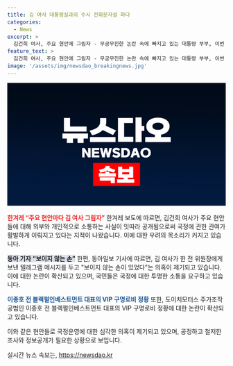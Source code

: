 ```yaml
---
title: 김 여사 대통령실과의 수시 전화문자설 파다
categories:
  - News
excerpt: >
  김건희 여사, 주요 현안에 그림자 - 무궁무진한 논란 속에 빠지고 있는 대통령 부부, 이번 논란에 대한 지적과 비판이 계속해서 이어지고 있으며, 공동체 과거에 정확히 어디에 책임이 있다는 것은 아직 명확하지 않습니다. 여사의 공개적인 행보에 따른 소음은 진행 중이며, 대한민국의 정치 지형은 정상적인 길로 완료되지 않게 될 수 있는 새로운 지점에 서 있습니다. 도이치모터스 주가조작 공범인 이종호 전 블랙펄인베스트먼트 대표의 임성근 전 해병대 사단장 구명로비 정황 통화 녹취록 논란과 관련하여 사회적 이슈로 급부상할 가능성이 있습니다. 
feature_text: >
  김건희 여사, 주요 현안에 그림자 - 무궁무진한 논란 속에 빠지고 있는 대통령 부부, 이번 논란에 대한 지적과 비판이 계속해서 이어지고 있으며, 공동체 과거에 정확히 어디에 책임이 있다는 것은 아직 명확하지 않습니다. 여사의 공개적인 행보에 따른 소음은 진행 중이며, 대한민국의 정치 지형은 정상적인 길로 완료되지 않게 될 수 있는 새로운 지점에 서 있습니다. 도이치모터스 주가조작 공범인 이종호 전 블랙펄인베스트먼트 대표의 임성근 전 해병대 사단장 구명로비 정황 통화 녹취록 논란과 관련하여 사회적 이슈로 급부상할 가능성이 있습니다. 
image: '/assets/img/newsdao_breakingnews.jpg'
---
```


<p><img src="/assets/img/newsdao_breakingnews.jpg" alt="firstkoreanews 속보" /></p>

<p><b><span style="color: #ee2323;">한겨레 “주요 현안마다 김 여사 그림자”</span></b>
한겨레 보도에 따르면, 김건희 여사가 주요 현안들에 대해 외부와 개인적으로 소통하는 사실이 잇따라 공개됨으로써 국정에 관한 관여가 활발하게 이뤄지고 있다는 지적이 나왔습니다. 이에 대한 우려의 목소리가 커지고 있습니다.</p>

<p><b><span style="background-color: #21538527;">동아 기자 “보이지 않는 손”</span></b>
한편, 동아일보 기사에 따르면, 김 여사가 한 전 위원장에게 보낸 텔레그램 메시지를 두고 "보이지 않는 손이 있었다"는 의혹이 제기되고 있습니다. 이에 대한 논란이 확산되고 있으며, 국민들은 국정에 대한 투명한 소통을 요구하고 있습니다.</p>

<p><b><span style="color: #1a5490;">이종호 전 블랙펄인베스트먼트 대표의 VIP 구명로비 정황</span></b>
또한, 도이치모터스 주가조작 공범인 이종호 전 블랙펄인베스트먼트 대표의 VIP 구명로비 정황에 대한 논란이 확산되고 있습니다.</p>

<p>이와 같은 현안들로 국정운영에 대한 심각한 의혹이 제기되고 있으며, 공정하고 철저한 조사와 정보공개가 필요한 상황으로 보입니다.</p>
실시간 뉴스 속보는, <a href="https://newsdao.kr" rel="dofollow">https://newsdao.kr</a>


